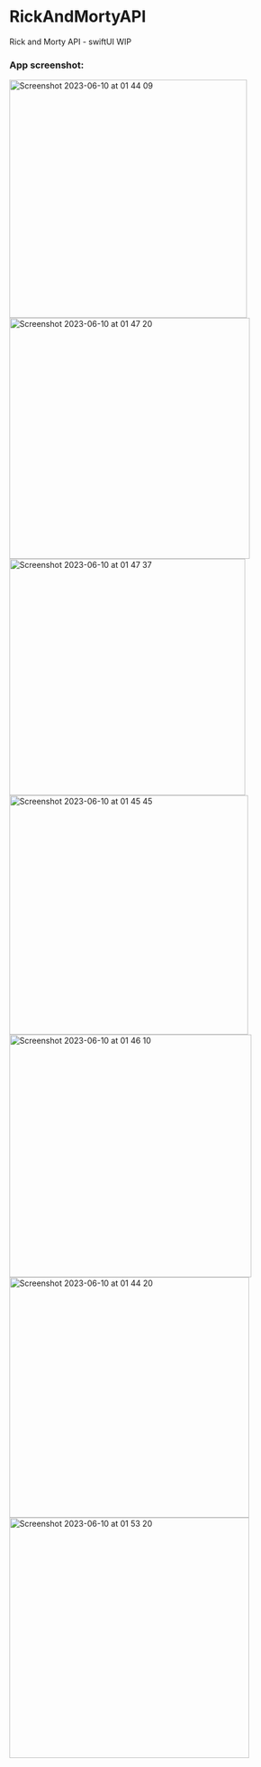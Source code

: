 # RickAndMortyAPI
Rick and Morty API - swiftUI
WIP

### App screenshot:
<img width="422" alt="Screenshot 2023-06-10 at 01 44 09" src="https://github.com/Saradiper/RickAndMortyAPI/assets/95548635/3a2e39aa-a085-47a6-9922-b3da9ba94786">
<img width="427" alt="Screenshot 2023-06-10 at 01 47 20" src="https://github.com/Saradiper/RickAndMortyAPI/assets/95548635/e25e436e-99ef-41e0-82ac-896659cf4c9c">
<img width="419" alt="Screenshot 2023-06-10 at 01 47 37" src="https://github.com/Saradiper/RickAndMortyAPI/assets/95548635/b6d72a5c-6b08-481f-9820-51748cfbd011">
<img width="424" alt="Screenshot 2023-06-10 at 01 45 45" src="https://github.com/Saradiper/RickAndMortyAPI/assets/95548635/a059e10c-73f7-48a6-bc47-631a18e8fdf2">
<img width="430" alt="Screenshot 2023-06-10 at 01 46 10" src="https://github.com/Saradiper/RickAndMortyAPI/assets/95548635/d61b4b8b-c545-4c78-a2e9-421ba3257f35">
<img width="426" alt="Screenshot 2023-06-10 at 01 44 20" src="https://github.com/Saradiper/RickAndMortyAPI/assets/95548635/b27184d1-555a-49b8-962c-3093d1a4020c">
<img width="426" alt="Screenshot 2023-06-10 at 01 53 20" src="https://github.com/Saradiper/RickAndMortyAPI/assets/95548635/8554a984-f5ca-4ac5-9d01-67b78ab0c568">
